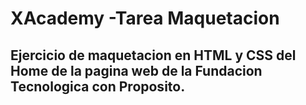 # XAcademy -Tarea Maquetacion
## Ejercicio de maquetacion en HTML y CSS del Home de la pagina web de la Fundacion Tecnologica con Proposito.
